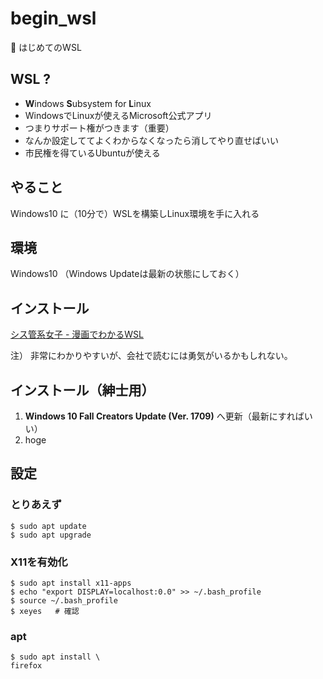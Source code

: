 # begin_wsl
:beginner: はじめてのWSL

## WSL ?
* **W**indows **S**ubsystem for **L**inux
* WindowsでLinuxが使えるMicrosoft公式アプリ
* つまりサポート権がつきます（重要）
* なんか設定しててよくわからなくなったら消してやり直せばいい
* 市民権を得ているUbuntuが使える

## やること
Windows10 に（10分で）WSLを構築しLinux環境を手に入れる

## 環境
Windows10 （Windows Updateは最新の状態にしておく）

## インストール
[シス管系女子 - 漫画でわかるWSL](http://system-admin-girl.com/comic/begins/sp-wsl/)

注） 非常にわかりやすいが、会社で読むには勇気がいるかもしれない。

## インストール（紳士用）
1. **Windows 10 Fall Creators Update (Ver. 1709)** へ更新（最新にすればいい）
1. hoge

## 設定
### とりあえず
```
$ sudo apt update
$ sudo apt upgrade
```
### X11を有効化
```
$ sudo apt install x11-apps
$ echo "export DISPLAY=localhost:0.0" >> ~/.bash_profile
$ source ~/.bash_profile
$ xeyes   # 確認
```

### apt
```
$ sudo apt install \
firefox
```
